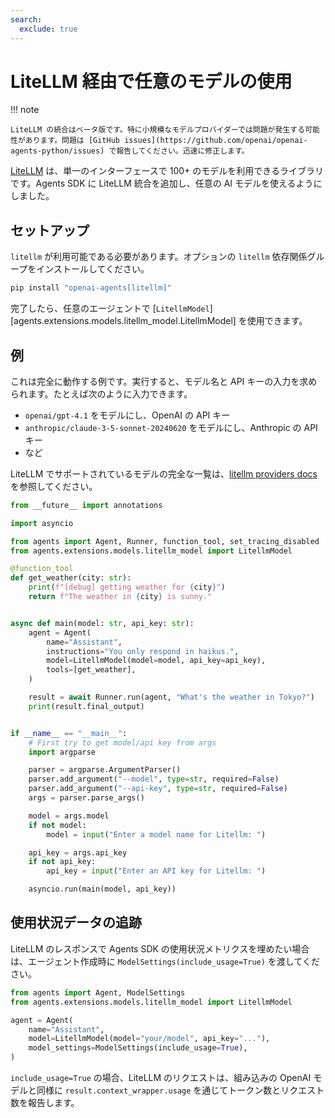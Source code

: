 ```yaml
---
search:
  exclude: true
---
```

# LiteLLM 経由で任意のモデルの使用

!!! note

    LiteLLM の統合はベータ版です。特に小規模なモデルプロバイダーでは問題が発生する可能性があります。問題は [GitHub issues](https://github.com/openai/openai-agents-python/issues) で報告してください。迅速に修正します。

[LiteLLM](https://docs.litellm.ai/docs/) は、単一のインターフェースで 100+ のモデルを利用できるライブラリです。Agents SDK に LiteLLM 統合を追加し、任意の AI モデルを使えるようにしました。

## セットアップ

`litellm` が利用可能である必要があります。オプションの `litellm` 依存関係グループをインストールしてください。

```bash
pip install "openai-agents[litellm]"
```

完了したら、任意のエージェントで [`LitellmModel`][agents.extensions.models.litellm_model.LitellmModel] を使用できます。

## 例

これは完全に動作する例です。実行すると、モデル名と API キーの入力を求められます。たとえば次のように入力できます。

-   `openai/gpt-4.1` をモデルにし、OpenAI の API キー
-   `anthropic/claude-3-5-sonnet-20240620` をモデルにし、Anthropic の API キー
-   など

LiteLLM でサポートされているモデルの完全な一覧は、[litellm providers docs](https://docs.litellm.ai/docs/providers) を参照してください。

```python
from __future__ import annotations

import asyncio

from agents import Agent, Runner, function_tool, set_tracing_disabled
from agents.extensions.models.litellm_model import LitellmModel

@function_tool
def get_weather(city: str):
    print(f"[debug] getting weather for {city}")
    return f"The weather in {city} is sunny."


async def main(model: str, api_key: str):
    agent = Agent(
        name="Assistant",
        instructions="You only respond in haikus.",
        model=LitellmModel(model=model, api_key=api_key),
        tools=[get_weather],
    )

    result = await Runner.run(agent, "What's the weather in Tokyo?")
    print(result.final_output)


if __name__ == "__main__":
    # First try to get model/api key from args
    import argparse

    parser = argparse.ArgumentParser()
    parser.add_argument("--model", type=str, required=False)
    parser.add_argument("--api-key", type=str, required=False)
    args = parser.parse_args()

    model = args.model
    if not model:
        model = input("Enter a model name for Litellm: ")

    api_key = args.api_key
    if not api_key:
        api_key = input("Enter an API key for Litellm: ")

    asyncio.run(main(model, api_key))
```

## 使用状況データの追跡

LiteLLM のレスポンスで Agents SDK の使用状況メトリクスを埋めたい場合は、エージェント作成時に `ModelSettings(include_usage=True)` を渡してください。

```python
from agents import Agent, ModelSettings
from agents.extensions.models.litellm_model import LitellmModel

agent = Agent(
    name="Assistant",
    model=LitellmModel(model="your/model", api_key="..."),
    model_settings=ModelSettings(include_usage=True),
)
```

`include_usage=True` の場合、LiteLLM のリクエストは、組み込みの OpenAI モデルと同様に `result.context_wrapper.usage` を通じてトークン数とリクエスト数を報告します。